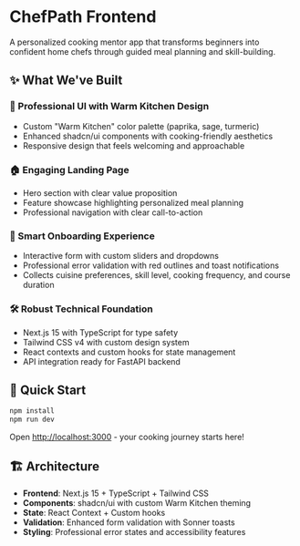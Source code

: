 # ChefPath Frontend

A personalized cooking mentor app that transforms beginners into confident home chefs through guided meal planning and skill-building.

## ✨ What We've Built

### 🎨 Professional UI with Warm Kitchen Design

- Custom "Warm Kitchen" color palette (paprika, sage, turmeric)
- Enhanced shadcn/ui components with cooking-friendly aesthetics
- Responsive design that feels welcoming and approachable

### 🏠 Engaging Landing Page

- Hero section with clear value proposition
- Feature showcase highlighting personalized meal planning
- Professional navigation with clear call-to-action

### 📝 Smart Onboarding Experience

- Interactive form with custom sliders and dropdowns
- Professional error validation with red outlines and toast notifications
- Collects cuisine preferences, skill level, cooking frequency, and course duration

### 🛠 Robust Technical Foundation

- Next.js 15 with TypeScript for type safety
- Tailwind CSS v4 with custom design system
- React contexts and custom hooks for state management
- API integration ready for FastAPI backend

## 🚀 Quick Start

```bash
npm install
npm run dev
```

Open [http://localhost:3000](http://localhost:3000) - your cooking journey starts here!

## 🏗 Architecture

- **Frontend**: Next.js 15 + TypeScript + Tailwind CSS
- **Components**: shadcn/ui with custom Warm Kitchen theming
- **State**: React Context + Custom hooks
- **Validation**: Enhanced form validation with Sonner toasts
- **Styling**: Professional error states and accessibility features

